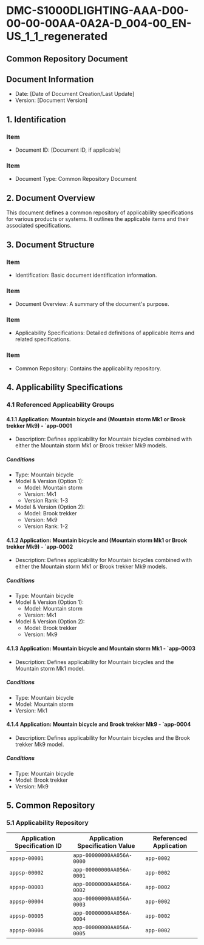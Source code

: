 # DMC-S1000DLIGHTING-AAA-D00-00-00-00AA-0A2A-D_004-00_EN-US_1_1_regenerated

## Common Repository Document

## Document Information

*   Date: [Date of Document Creation/Last Update]
*   Version: [Document Version]

## 1. Identification

### Item

*   Document ID: [Document ID, if applicable]

### Item

*   Document Type: Common Repository Document

## 2. Document Overview

This document defines a common repository of applicability specifications for various products or systems. It outlines the applicable items and their associated specifications.

## 3. Document Structure

### Item

*   Identification: Basic document identification information.

### Item

*   Document Overview: A summary of the document's purpose.

### Item

*   Applicability Specifications: Detailed definitions of applicable items and related specifications.

### Item

*   Common Repository: Contains the applicability repository.

## 4. Applicability Specifications

### 4.1 Referenced Applicability Groups

#### 4.1.1 Application: Mountain bicycle and (Mountain storm Mk1 or Brook trekker Mk9) - `app-0001
*   Description: Defines applicability for Mountain bicycles combined with either the Mountain storm Mk1 or Brook trekker Mk9 models.

##### Conditions

*   Type: Mountain bicycle
*   Model & Version (Option 1):
    *   Model: Mountain storm
    *   Version: Mk1
    *   Version Rank: 1-3
*   Model & Version (Option 2):
    *   Model: Brook trekker
    *   Version: Mk9
    *   Version Rank: 1-2

#### 4.1.2 Application: Mountain bicycle and (Mountain storm Mk1 or Brook trekker Mk9) - `app-0002
*   Description: Defines applicability for Mountain bicycles combined with either the Mountain storm Mk1 or Brook trekker Mk9 models.

##### Conditions

*   Type: Mountain bicycle
*   Model & Version (Option 1):
    *   Model: Mountain storm
    *   Version: Mk1
*   Model & Version (Option 2):
    *   Model: Brook trekker
    *   Version: Mk9

#### 4.1.3 Application: Mountain bicycle and Mountain storm Mk1 - `app-0003
*   Description: Defines applicability for Mountain bicycles and the Mountain storm Mk1 model.

##### Conditions

*   Type: Mountain bicycle
*   Model: Mountain storm
*   Version: Mk1

#### 4.1.4 Application: Mountain bicycle and Brook trekker Mk9 - `app-0004
*   Description: Defines applicability for Mountain bicycles and the Brook trekker Mk9 model.

##### Conditions

*   Type: Mountain bicycle
*   Model: Brook trekker
*   Version: Mk9

## 5. Common Repository

### 5.1 Applicability Repository

| Application Specification ID | Application Specification Value | Referenced Application |
|---|---|---|
| `appsp-00001` | `app-00000000AA056A-0000` | `app-0002` |
| `appsp-00002` | `app-00000000AA056A-0001` | `app-0002` |
| `appsp-00003` | `app-00000000AA056A-0002` | `app-0002` |
| `appsp-00004` | `app-00000000AA056A-0003` | `app-0002` |
| `appsp-00005` | `app-00000000AA056A-0004` | `app-0002` |
| `appsp-00006` | `app-00000000AA056A-0005` | `app-0002` |